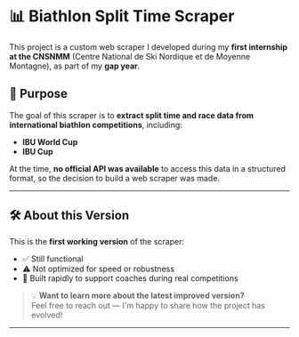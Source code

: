 # 📊 Biathlon Split Time Scraper

This project is a custom web scraper I developed during my **first internship at the CNSNMM** (Centre National de Ski Nordique et de Moyenne Montagne), as part of my **gap year**.

## 🎯 Purpose

The goal of this scraper is to **extract split time and race data from international biathlon competitions**, including:

- **IBU World Cup**
- **IBU Cup**

At the time, **no official API was available** to access this data in a structured format, so the decision to build a web scraper was made.

---

## 🛠️ About this Version

This is the **first working version** of the scraper:

- ✅ Still functional  
- ⚠️ Not optimized for speed or robustness  
- 🧪 Built rapidly to support coaches during real competitions

> 💡 **Want to learn more about the latest improved version?**  
> Feel free to reach out — I'm happy to share how the project has evolved!

---
